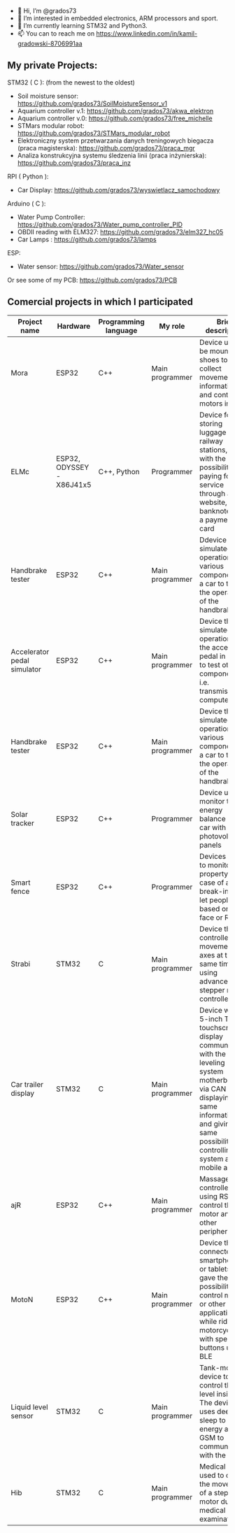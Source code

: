 - 👋 Hi, I’m @grados73
- 👀 I’m interested in embedded electronics, ARM processors and sport.
- 🌱 I’m currently learning STM32 and Python3.
- 📫 You can to reach me on https://www.linkedin.com/in/kamil-gradowski-8706991aa

## My private Projects:

 STM32 ( C ): (from the newest to the oldest)
- Soil moisture sensor: https://github.com/grados73/SoilMoistureSensor_v1
- Aquarium controller v.1: https://github.com/grados73/akwa_elektron
- Aquarium controller v.0: https://github.com/grados73/free_michelle
- STMars modular robot: https://github.com/grados73/STMars_modular_robot
- Elektroniczny system przetwarzania danych treningowych biegacza (praca magisterska): https://github.com/grados73/praca_mgr
- Analiza konstrukcyjna systemu śledzenia linii (praca inżynierska): https://github.com/grados73/praca_inz

 RPI ( Python ):
- Car Display: https://github.com/grados73/wyswietlacz_samochodowy

 Arduino ( C ):
- Water Pump Controller: https://github.com/grados73/Water_pump_controller_PID
- OBDII reading with ELM327: https://github.com/grados73/elm327_hc05
- Car Lamps : https://github.com/grados73/lamps

 ESP:
- Water sensor: https://github.com/grados73/Water_sensor 


Or see some of my PCB: https://github.com/grados73/PCB


## Comercial projects in which I participated
| Project name | Hardware | Programming language | My role | Brief description |
|---|---|---|---|---|
| Mora | ESP32 | C++ | Main programmer | Device used to be mounted in shoes to collect movement information and control the motors in them |
| ELMc | ESP32, ODYSSEY - X86J41x5 | C++, Python | Programmer | Device for storing luggage at railway stations, etc., with the possibility of paying for the service through a website, coins, banknotes and a payment card |
| Handbrake tester | ESP32 | C++ | Main programmer | Ddevice that simulated the operation of various components of a car to test the operation of the handbrake |
| Accelerator pedal simulator | ESP32 | C++ | Main programmer | Device that simulated the operation of the accelerator pedal in a car to test other components, i.e. transmission, computer, etc. |
| Handbrake tester | ESP32 | C++ | Main programmer | Device that simulated the operation of various components of a car to test the operation of the handbrake |
| Solar tracker | ESP32 | C++ | Programmer | Device used to monitor the energy balance in a car with photovoltaic panels |
| Smart fence | ESP32 | C++ | Programmer | Devices used to monitor the property in case of a break-in and let people in based on their face or RFID |
| Strabi | STM32 | C | Main programmer | Device that controlled the movement of 8 axes at the same time using advanced stepper motor controllers |
| Car trailer display | STM32 | C | Main programmer | Device with a 5-inch TFT touchscreen display communicating with the leveling system motherboard via CAN and displaying the same information and giving the same possibility of controlling the system as the mobile app. |
| ajR | ESP32 | C++ | Main programmer | Massage controller using RS485 to control the motor and other peripherals |
| MotoN | ESP32 | C++ | Main programmer | Device that connected to smartphones or tablets and gave the possibility to control maps, or other applications while riding a motorcycle with special buttons using BLE |
| Liquid level sensor | STM32 | C | Main programmer | Tank-mounted device to control the level inside. The device uses deep sleep to save energy and GSM to communicate with the server |
| Hib | STM32 | C | Main programmer | Medical device used to control the movement of a stepper motor during a medical examination |



